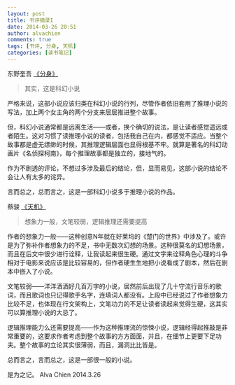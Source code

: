 ```yaml
---
layout: post
title: 书评摘录I
date: 2014-03-26 20:51
author: alvachien
comments: true
tags: [书评, 分身, 天机]
categories: [读书笔记]
---
```

东野奎吾 [《分身》](http://www.duokan.com/book/20747)

> 其实，这是科幻小说

严格来说，这部小说应该归类在科幻小说的行列，尽管作者依旧套用了推理小说的写法，加上两个女主角的两个分支来层层推进整个故事。

但，科幻小说通常都是远离生活——或者，换个确切的说法，是让读者感觉遥远或者陌生。这对习惯了读推理小说的读者，包括我自己在内，都感觉不适应。当整个故事都是虚无缥缈的时候，其推理逻辑层面也显得根基不牢。就算是著名的科幻动画片《名侦探柯南》，每个推理故事都是独立的，接地气的。

作为不剧透的评论，不想过多涉及最后的结论，但，显而易见，这部小说的结论不会让人有太多的诧异。

言而总之，总而言之，这是一部科幻小说多于推理小说的作品。

蔡骏 [《天机》](http://www.duokan.com/book/41965)

> 想象力一般，文笔较弱，逻辑推理还需要提高

作者的想象力一般——这种创意N年就在好莱坞的《楚门的世界》中涉及了。或许是为了弥补作者想象力的不足，书中无数次幻想的场景。这种很莫名的幻想场景，而且在后文中很少进行诠释，让我读起来很生硬。通过文字来诠释角色心理的斗争相对于电影来说应该是比较容易的，但作者硬生生地把小说看成了剧本，然后在剧本中嵌入了小说。

文笔较弱——洋洋洒洒好几百万字的小说，居然前后出现了几十守流行音乐的歌词，而且歌词也只记得歌手名字，连填词人都没有。上段中已经说过了作者想象力比较不足，也体现在行文架构上，文笔功力的不足让读者读起来觉得生硬，这其实可以算推理小说的大忌了。

逻辑推理能力么还需要提高——作为这种推理流的惊悚小说，逻辑经得起推敲是非常重要的，这要求作者考虑到整个故事的方方面面，并且，在细节上更要下足功夫。整个故事的立论其实很薄弱，而且，漏洞比比皆是。

总而言之，言而总之，这是一部很一般的小说。

是为之记。
Alva Chien
2014.3.26
